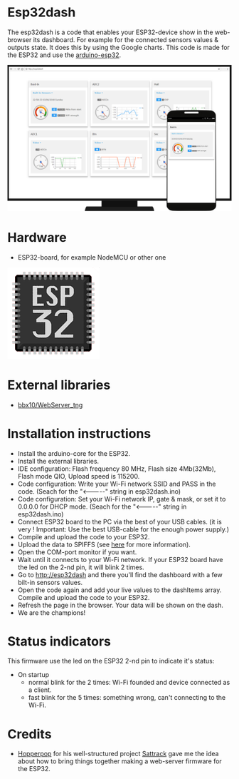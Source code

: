 # Esp32dash
The esp32dash is a code that enables your ESP32-device show in the web-browser its dashboard.
For example for the connected sensors values & outputs state. 
It does this by using the Google charts. This code is made for the ESP32 and use the [arduino-esp32](https://github.com/espressif/arduino-esp32).

![alt text](https://github.com/0megaIT/esp32dash/blob/master/img/mock-up4-git.png)

# Hardware
- ESP32-board, for example NodeMCU or other one

![alt text](https://github.com/0megaIT/esp32dash/blob/master/img/ESP32-chip-icon.png)


# External libraries
- [bbx10/WebServer_tng](https://github.com/bbx10/WebServer_tng)

# Installation instructions
- Install the arduino-core for the ESP32.
- Install the external libraries.
- IDE configuration: Flash frequency 80 MHz, Flash size 4Mb(32Mb), Flash mode QIO, Upload speed is 115200.
- Code configuration: Write your Wi-Fi network SSID and PASS in the code. (Seach for the "<-----" string in esp32dash.ino)
- Code configuration: Set your Wi-Fi network IP, gate & mask, or set it to 0.0.0.0 for DHCP mode. (Seach for the "<-----" string in esp32dash.ino)
- Connect ESP32 board to the PC via the best of your USB cables. 
(it is very ! Important: Use the best USB-cable for the enough power supply.)
- Compile and upload the code to your ESP32.
- Upload the data to SPIFFS (see [here](https://github.com/me-no-dev/arduino-esp32fs-plugin) for more information).
- Open the COM-port monitor if you want.
- Wait until it connects to your Wi-Fi network. If your ESP32 board have the led on the 2-nd pin, it will blink 2 times.
- Go to [http://esp32dash](http://esp32dash) and there you'll find the dashboard with a few bilt-in sensors values. 
- Open the code again and add your live values to the dashItems array. Compile and upload the code to your ESP32.
- Refresh the page in the browser. Your data will be shown on the dash.
- We are the champions!

# Status indicators
This firmware use the led on the ESP32 2-nd pin to indicate it's status:
- On startup
  - normal blink for the 2 times: Wi-Fi founded and device connected as a client.
  - fast blink for the 5 times: something wrong, can't connecting to the Wi-Fi.

# Credits
- [Hopperpop](https://github.com/Hopperpop) for his well-structured project [Sattrack](https://github.com/Hopperpop/Sattrack) gave me the idea about how to bring things together making a web-server firmware for the ESP32.

